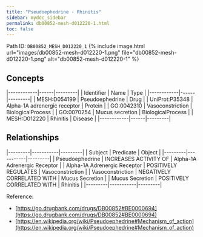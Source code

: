 ```yaml
---
title: "Pseudoephedrine - Rhinitis"
sidebar: mydoc_sidebar
permalink: db00852-mesh-d012220-1.html
toc: false 
---
```



Path ID: `DB00852_MESH_D012220_1`
{% include image.html url="images/db00852-mesh-d012220-1.png" file="db00852-mesh-d012220-1.png" alt="db00852-mesh-d012220-1" %}

## Concepts

|------------|------|---------|
| Identifier | Name | Type    |
|------------|------|---------|
| MESH:D054199 | Pseudoephedrine | Drug |
| UniProt:P35348 | Alpha-1A adrenergic receptor | Protein |
| GO:0042310 | Vasoconstriction | BiologicalProcess |
| GO:0070254 | Mucus secretion | BiologicalProcess |
| MESH:D012220 | Rhinitis | Disease |
|------------|------|---------|

## Relationships

|---------|-----------|---------|
| Subject | Predicate | Object  |
|---------|-----------|---------|
| Pseudoephedrine | INCREASES ACTIVITY OF | Alpha-1A Adrenergic Receptor |
| Alpha-1A Adrenergic Receptor | POSITIVELY REGULATES | Vasoconstriction |
| Vasoconstriction | NEGATIVELY CORRELATED WITH | Mucus Secretion |
| Mucus Secretion | POSITIVELY CORRELATED WITH | Rhinitis |
|---------|-----------|---------|

Reference: 
  - [https://go.drugbank.com/drugs/DB00852#BE0000694](https://go.drugbank.com/drugs/DB00852#BE0000694)
  - [https://en.wikipedia.org/wiki/Pseudoephedrine#Mechanism_of_action](https://en.wikipedia.org/wiki/Pseudoephedrine#Mechanism_of_action)
